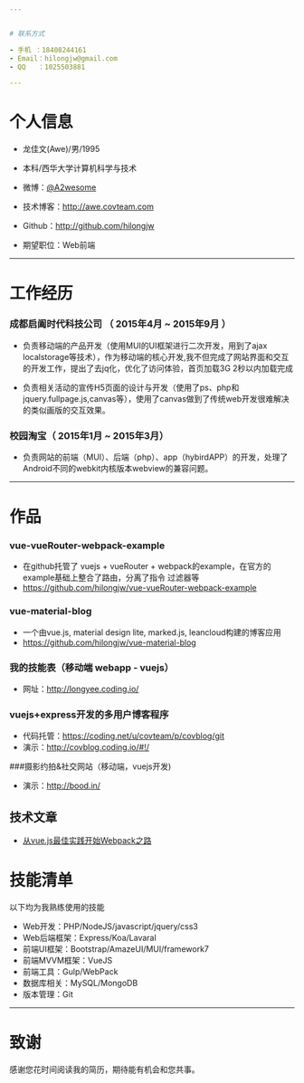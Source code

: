 ```yaml
---


# 联系方式

- 手机 ：18408244161
- Email：hilongjw@gmail.com
- QQ   ：1025503881

---
```


# 个人信息

 - 龙佳文(Awe)/男/1995
 - 本科/西华大学计算机科学与技术
 - 微博：[@A2wesome](http://www.weibo.com/208222397) 
 - 技术博客：http://awe.covteam.com
 - Github：http://github.com/hilongjw

 - 期望职位：Web前端

---

# 工作经历


### 成都启阖时代科技公司 （ 2015年4月 ~ 2015年9月 ）
 - 负责移动端的产品开发（使用MUI的UI框架进行二次开发，用到了ajax localstorage等技术），作为移动端的核心开发,我不但完成了网站界面和交互的开发工作，提出了去jq化，优化了访问体验，首页加载3G 2秒以内加载完成
 
- 负责相关活动的宣传H5页面的设计与开发（使用了ps、php和jquery.fullpage.js,canvas等），使用了canvas做到了传统web开发很难解决的类似画版的交互效果。

### 校园淘宝（ 2015年1月 ~ 2015年3月）
 - 负责网站的前端（MUI）、后端（php）、app（hybirdAPP）的开发，处理了Android不同的webkit内核版本webview的兼容问题。

---

# 作品

### vue-vueRouter-webpack-example
 - 在github托管了 vuejs + vueRouter + webpack的example，在官方的example基础上整合了路由，分离了指令 过滤器等
 - https://github.com/hilongjw/vue-vueRouter-webpack-example

### vue-material-blog
 - 一个由vue.js, material design lite, marked.js, leancloud构建的博客应用
 - https://github.com/hilongjw/vue-material-blog

### 我的技能表（移动端 webapp - vuejs）
 - 网址：http://longyee.coding.io/

### vuejs+express开发的多用户博客程序
 - 代码托管：https://coding.net/u/covteam/p/covblog/git
 - 演示：http://covblog.coding.io/#!/

###摄影约拍&社交网站（移动端，vuejs开发)
 - 演示：http://bood.in/

## 技术文章

- [从vue.js最佳实践开始Webpack之路](http://awe.covteam.com/post/3b3d1d_911d40e)


# 技能清单

以下均为我熟练使用的技能

- Web开发：PHP/NodeJS/javascript/jquery/css3
- Web后端框架：Express/Koa/Lavaral
- 前端UI框架：Bootstrap/AmazeUI/MUI/framework7
- 前端MVVM框架：VueJS
- 前端工具：Gulp/WebPack
- 数据库相关：MySQL/MongoDB
- 版本管理：Git

---

# 致谢
感谢您花时间阅读我的简历，期待能有机会和您共事。
